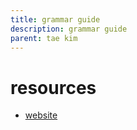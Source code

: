 ```yaml
---
title: grammar guide
description: grammar guide
parent: tae kim
---
```

# resources
- [website](https://guidetojapanese.org/learn/category/grammar-guide/)